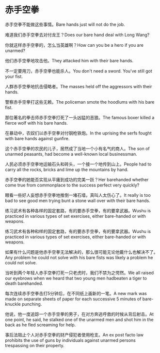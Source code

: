 # 赤手空拳

<p><span class="chinese">赤手空拳不能做这些事情。</span><span class="english">Bare hands just will not do the job.</span></p>

<p><span class="chinese">难道我们赤手空拳去对付龙王？</span><span class="english">Does our bare hand deal with Long Wang?</span></p>

<p><span class="chinese">你就这样赤手空拳的，怎么当英雄啊？</span><span class="english">How can you be a hero if you are unarmed?</span></p>

<p><span class="chinese">他们赤手空拳地攻击他。</span><span class="english">They attacked  him with their bare hands.</span></p>

<p><span class="chinese">不一定要用刀，赤手空拳也能杀人。</span><span class="english">You don't need a sword. You've still got your fist.</span></p>

<p><span class="chinese">人群赤手空拳地抗击侵略者。</span><span class="english">The masses held off the aggressors with their hands.</span></p>

<p><span class="chinese">警察赤手空拳打这些无赖。</span><span class="english">The policeman smote the hoodlums with his bare fist.</span></p>

<p><span class="chinese">那位著名的拳击师赤手空拳打死了一头凶猛的恶狼。</span><span class="english">The famous boxer killed a fierce wolf with his bare hands.</span></p>

<p><span class="chinese">在暴动中，农奴们以赤手空拳对付钢枪铁炮。</span><span class="english">In the uprising the serfs fought with bare hands against gunfire.</span></p>

<p><span class="chinese">这个赤手空拳的农民的儿子，居然成了当地一个小有名气的商人。</span><span class="english">The son of unarmed peasants, had become a well-known local businessman.</span></p>

<p><span class="chinese">人民必须赤手空拳地运输石头和砖头，一个接一个地传到山上。</span><span class="english">People had to carry all the rocks, bricks and lime up the mountains by hand.</span></p>

<p><span class="chinese">赤手空拳的她能否实现从平庸到成功的完美一跃？</span><span class="english">Her barehanded whether come true from commonplace to the success perfect very quickly?</span></p>

<p><span class="chinese">眼看一些好人妄想赤手空拳地推倒一堵石墙，真叫人太伤心了。</span><span class="english">It really is too bad to see good men trying bunt a stone wall over with their bare hands.</span></p>

<p><span class="chinese">练习武术有各种各样的固定套路，有的要赤手空拳，有的要拿武器。</span><span class="english">Wushu is practiced in various types of set exercises, either bare-handed or with weapons.</span></p>

<p><span class="chinese">练习武术有各种和样的固定套路，有的要赤手空拳，有的要拿武器。</span><span class="english">Wushu is practiced in various types of set exercises, either bare-handed or with weapons.</span></p>

<p><span class="chinese">如果有什么问题是他赤手空拳无法解决的，那么很可能无论他戴什么也解决不了。</span><span class="english">Any problem he could not solve with his bare fists was likely a problem he could not solve.</span></p>

<p><span class="chinese">当听到两个年轻人赤手空拳打死一只老虎时，我们不禁为之愕然。</span><span class="english">We all raised our eyebrows when we heard that two young men hadbeaten a tiger to death barehanded.</span></p>

<p><span class="chinese">每次连续赤手空拳击打5分钟后，在不同纸上画新的一笔。</span><span class="english">A new mark was made on separate sheets of paper for each successive 5 minutes of bare-knuckle punching.</span></p>

<p><span class="chinese">他说，他一度追踪一个赤手空拳的男子，在对方奔逃呼救的时候从背后射击。</span><span class="english">At one point, he said, he stalked one of the unarmed men and shot him in the back as he fled screaming for help.</span></p>

<p><span class="chinese">事后法阻止个人对赤手空拳的财产侵犯者使用枪支。</span><span class="english">An ex post facto law prohibits the use of guns by individuals against unarmed persons trespassing on their property.</span></p>

